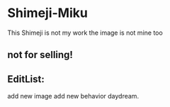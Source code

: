 # Shimeji-Miku
This Shimeji is not my work
the image is not mine too

<h2>not for selling!</h2>
<h2>EditList:</h2>
add new image 
add new behavior daydream.

